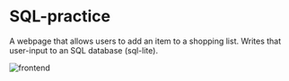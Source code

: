 # SQL-practice

A webpage that allows users to add an item to a shopping list. Writes that user-input to an SQL database (sql-lite).

![frontend]("C:\Users\tarek\Downloads\Capture.PNG")

